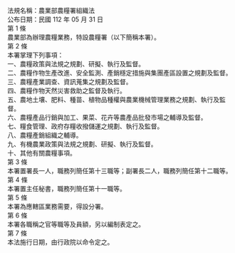 法規名稱：農業部農糧署組織法  
公布日期：民國 112 年 05 月 31 日  
第 1 條  
農業部為辦理農糧業務，特設農糧署（以下簡稱本署）。  
第 2 條  
本署掌理下列事項：  
一、農糧政策與法規之規劃、研擬、執行及監督。  
二、農糧作物生產改進、安全監測、產銷穩定措施與集團產區設置之規劃及監督。  
三、農糧產業調查、資訊蒐集之規劃及監督。  
四、農糧作物天然災害救助之監督及執行。  
五、農地土壤、肥料、種苗、植物品種權與農業機械管理業務之規劃、執行及監督。  
六、農糧產品行銷與加工、果菜、花卉等農產品批發市場之輔導及監督。  
七、糧食管理、政府存糧收撥儲運之規劃、執行及監督。  
八、農糧產銷組織之輔導。  
九、有機農業政策與法規之規劃、研擬、執行及監督。  
十、其他有關農糧事項。  
第 3 條  
本署置署長一人，職務列簡任第十三職等；副署長二人，職務列簡任第十二職等。  
第 4 條  
本署置主任秘書，職務列簡任第十一職等。  
第 5 條  
本署為應轄區業務需要，得設分署。  
第 6 條  
本署各職稱之官等職等及員額，另以編制表定之。  
第 7 條  
本法施行日期，由行政院以命令定之。  


